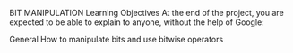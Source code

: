 BIT MANIPULATION
Learning Objectives
At the end of the project, you are expected to be able to explain to anyone, without the help of Google:

General
How to manipulate bits and use bitwise operators
